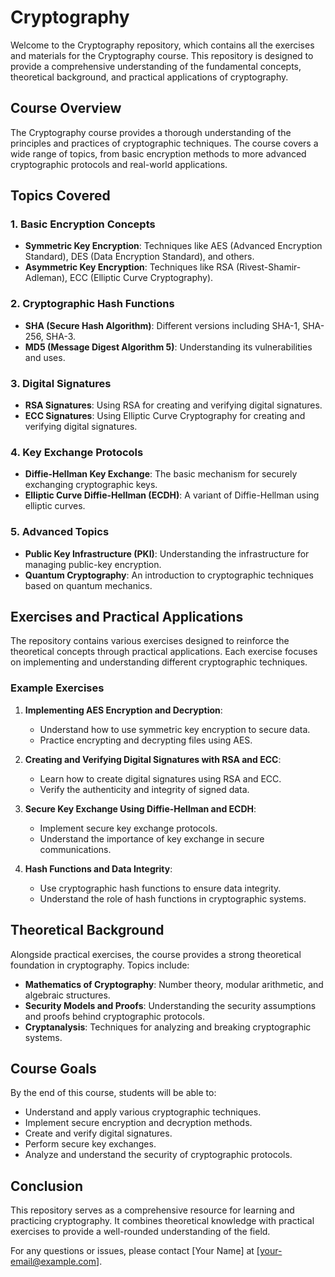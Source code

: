 # Cryptography

Welcome to the Cryptography repository, which contains all the exercises and materials for the Cryptography course. This repository is designed to provide a comprehensive understanding of the fundamental concepts, theoretical background, and practical applications of cryptography.

## Course Overview

The Cryptography course provides a thorough understanding of the principles and practices of cryptographic techniques. The course covers a wide range of topics, from basic encryption methods to more advanced cryptographic protocols and real-world applications.

## Topics Covered

### 1. Basic Encryption Concepts
- **Symmetric Key Encryption**: Techniques like AES (Advanced Encryption Standard), DES (Data Encryption Standard), and others.
- **Asymmetric Key Encryption**: Techniques like RSA (Rivest-Shamir-Adleman), ECC (Elliptic Curve Cryptography).

### 2. Cryptographic Hash Functions
- **SHA (Secure Hash Algorithm)**: Different versions including SHA-1, SHA-256, SHA-3.
- **MD5 (Message Digest Algorithm 5)**: Understanding its vulnerabilities and uses.

### 3. Digital Signatures
- **RSA Signatures**: Using RSA for creating and verifying digital signatures.
- **ECC Signatures**: Using Elliptic Curve Cryptography for creating and verifying digital signatures.

### 4. Key Exchange Protocols
- **Diffie-Hellman Key Exchange**: The basic mechanism for securely exchanging cryptographic keys.
- **Elliptic Curve Diffie-Hellman (ECDH)**: A variant of Diffie-Hellman using elliptic curves.

### 5. Advanced Topics
- **Public Key Infrastructure (PKI)**: Understanding the infrastructure for managing public-key encryption.
- **Quantum Cryptography**: An introduction to cryptographic techniques based on quantum mechanics.

## Exercises and Practical Applications

The repository contains various exercises designed to reinforce the theoretical concepts through practical applications. Each exercise focuses on implementing and understanding different cryptographic techniques.

### Example Exercises

1. **Implementing AES Encryption and Decryption**:
   - Understand how to use symmetric key encryption to secure data.
   - Practice encrypting and decrypting files using AES.

2. **Creating and Verifying Digital Signatures with RSA and ECC**:
   - Learn how to create digital signatures using RSA and ECC.
   - Verify the authenticity and integrity of signed data.

3. **Secure Key Exchange Using Diffie-Hellman and ECDH**:
   - Implement secure key exchange protocols.
   - Understand the importance of key exchange in secure communications.

4. **Hash Functions and Data Integrity**:
   - Use cryptographic hash functions to ensure data integrity.
   - Understand the role of hash functions in cryptographic systems.

## Theoretical Background

Alongside practical exercises, the course provides a strong theoretical foundation in cryptography. Topics include:

- **Mathematics of Cryptography**: Number theory, modular arithmetic, and algebraic structures.
- **Security Models and Proofs**: Understanding the security assumptions and proofs behind cryptographic protocols.
- **Cryptanalysis**: Techniques for analyzing and breaking cryptographic systems.

## Course Goals

By the end of this course, students will be able to:

- Understand and apply various cryptographic techniques.
- Implement secure encryption and decryption methods.
- Create and verify digital signatures.
- Perform secure key exchanges.
- Analyze and understand the security of cryptographic protocols.

## Conclusion

This repository serves as a comprehensive resource for learning and practicing cryptography. It combines theoretical knowledge with practical exercises to provide a well-rounded understanding of the field.

For any questions or issues, please contact [Your Name] at [your-email@example.com].
